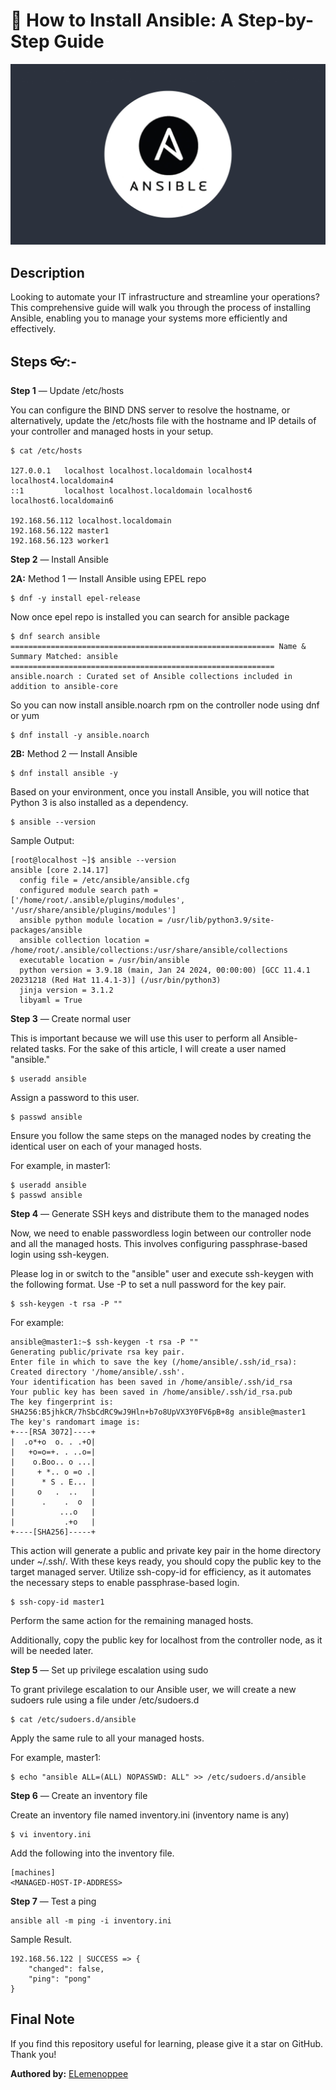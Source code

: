 # 🧪 How to Install Ansible: A Step-by-Step Guide

![alt text](image.png)

## Description

Looking to automate your IT infrastructure and streamline your operations? This comprehensive guide will walk you through the process of installing Ansible, enabling you to manage your systems more efficiently and effectively.

## Steps 👓:-

**Step 1** — Update /etc/hosts

You can configure the BIND DNS server to resolve the hostname, or alternatively, update the /etc/hosts file with the hostname and IP details of your controller and managed hosts in your setup.

```
$ cat /etc/hosts

127.0.0.1   localhost localhost.localdomain localhost4 localhost4.localdomain4
::1         localhost localhost.localdomain localhost6 localhost6.localdomain6

192.168.56.112 localhost.localdomain
192.168.56.122 master1
192.168.56.123 worker1
```

**Step 2** — Install Ansible

**2A:** Method 1 — Install Ansible using EPEL repo

```
$ dnf -y install epel-release
```

Now once epel repo is installed you can search for ansible package

```
$ dnf search ansible
=========================================================== Name & Summary Matched: ansible ===========================================================
ansible.noarch : Curated set of Ansible collections included in addition to ansible-core
```

So you can now install ansible.noarch rpm on the controller node using dnf or yum

```
$ dnf install -y ansible.noarch
```

**2B:** Method 2 — Install Ansible

```
$ dnf install ansible -y
```

Based on your environment, once you install Ansible, you will notice that Python 3 is also installed as a dependency.

```
$ ansible --version
```

Sample Output:

```
[root@localhost ~]$ ansible --version
ansible [core 2.14.17]
  config file = /etc/ansible/ansible.cfg
  configured module search path = ['/home/root/.ansible/plugins/modules', '/usr/share/ansible/plugins/modules']
  ansible python module location = /usr/lib/python3.9/site-packages/ansible
  ansible collection location = /home/root/.ansible/collections:/usr/share/ansible/collections
  executable location = /usr/bin/ansible
  python version = 3.9.18 (main, Jan 24 2024, 00:00:00) [GCC 11.4.1 20231218 (Red Hat 11.4.1-3)] (/usr/bin/python3)
  jinja version = 3.1.2
  libyaml = True
```

**Step 3** — Create normal user

This is important because we will use this user to perform all Ansible-related tasks. For the sake of this article, I will create a user named "ansible."

```
$ useradd ansible
```

Assign a password to this user.

```
$ passwd ansible
```

Ensure you follow the same steps on the managed nodes by creating the identical user on each of your managed hosts.

For example, in master1:
```
$ useradd ansible
$ passwd ansible
```

**Step 4** — Generate SSH keys and distribute them to the managed nodes

Now, we need to enable passwordless login between our controller node and all the managed hosts. This involves configuring passphrase-based login using ssh-keygen.

Please log in or switch to the "ansible" user and execute ssh-keygen with the following format. Use -P to set a null password for the key pair.

```
$ ssh-keygen -t rsa -P ""
```

For example:
```
ansible@master1:~$ ssh-keygen -t rsa -P ""
Generating public/private rsa key pair.
Enter file in which to save the key (/home/ansible/.ssh/id_rsa):
Created directory '/home/ansible/.ssh'.
Your identification has been saved in /home/ansible/.ssh/id_rsa
Your public key has been saved in /home/ansible/.ssh/id_rsa.pub
The key fingerprint is:
SHA256:B5jhkCR/7hSbCdRC9wJ9Hln+b7o8UpVX3Y0FV6pB+8g ansible@master1
The key's randomart image is:
+---[RSA 3072]----+
|  .o*+o  o. . .+O|
|   +o=o=+. . ..o=|
|    o.Boo.. o ...|
|     + *.. o =o .|
|      * S . E... |
|     o   .  ..   |
|      .    .  o  |
|          ...o   |
|           .+o   |
+----[SHA256]-----+
```

This action will generate a public and private key pair in the home directory under ~/.ssh/. With these keys ready, you should copy the public key to the target managed server. Utilize ssh-copy-id for efficiency, as it automates the necessary steps to enable passphrase-based login.

```
$ ssh-copy-id master1
```

Perform the same action for the remaining managed hosts.

Additionally, copy the public key for localhost from the controller node, as it will be needed later.

**Step 5** — Set up privilege escalation using sudo

To grant privilege escalation to our Ansible user, we will create a new sudoers rule using a file under /etc/sudoers.d

```
$ cat /etc/sudoers.d/ansible
```

Apply the same rule to all your managed hosts.

For example, master1:
```
$ echo "ansible ALL=(ALL) NOPASSWD: ALL" >> /etc/sudoers.d/ansible
```

**Step 6** — Create an inventory file

Create an inventory file named inventory.ini (inventory name is any)

```
$ vi inventory.ini 
```

Add the following into the inventory file.
```
[machines]
<MANAGED-HOST-IP-ADDRESS>
```

**Step 7** — Test a ping

```
ansible all -m ping -i inventory.ini
```

Sample Result.
```
192.168.56.122 | SUCCESS => {
    "changed": false,
    "ping": "pong"
}
```

## Final Note

If you find this repository useful for learning, please give it a star on GitHub. Thank you!

**Authored by:** [ELemenoppee](https://github.com/ELemenoppee)